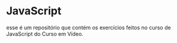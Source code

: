 # JavaScript
esse é um repositório que contém os exercícios feitos no curso de JavaScript do Curso em Vídeo.
